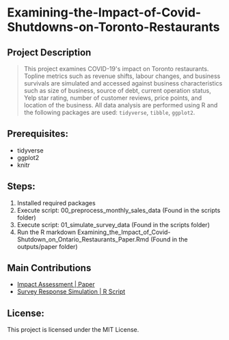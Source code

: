 # Examining-the-Impact-of-Covid-Shutdowns-on-Toronto-Restaurants

## Project Description
> This project examines COVID-19's impact on Toronto restaurants. Topline metrics such as revenue shifts, labour changes, and business survivals are simulated and accessed against business characteristics such as size of business, source of debt, current operation status, Yelp star rating, number of customer reviews, price points, and location of the business.
> All data analysis are performed using R and the following packages are used: `tidyverse`, `tibble`, `ggplot2`.

## Prerequisites:

- tidyverse
- ggplot2
- knitr

## Steps:
1. Installed required packages
2. Execute script: 00_preprocess_monthly_sales_data (Found in the scripts folder)
3. Execute script: 01_simulate_survey_data (Found in the scripts folder)
4. Run the R markdown Examining_the_Impact_of_Covid-Shutdown_on_Ontario_Restaurants_Paper.Rmd (Found in the outputs/paper folder)

## Main Contributions

<!-- toc -->
* [Impact Assessment | Paper](https://github.com/kenllee97/Examining-the-Impact-of-Covid-Shutdowns-on-Toronto-Restaurants/blob/main/outputs/paper/Examining-the-Impact-of-Covid-Shutdown-on-Toronto-Restaurants-Paper.pdf)
* [Survey Response Simulation | R Script](https://github.com/kenllee97/Examining-the-Impact-of-Covid-Shutdowns-on-Toronto-Restaurants/blob/main/scripts/00_simulate_survey_data.R)

## License:
This project is licensed under the MIT License.
